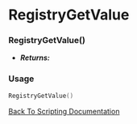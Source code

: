 # RegistryGetValue

### RegistryGetValue()
- ***Returns:*** 

### Usage

```Lua
RegistryGetValue()
```


[Back To Scripting Documentation](../README.md)
